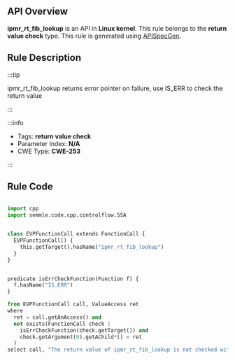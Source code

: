 ---
---


## API Overview
**ipmr_rt_fib_lookup** is an API in **Linux kernel**. This rule belongs to the **return value check** type. This rule is generated using [APISpecGen](../../tools/APISpecGen).
## Rule Description

:::tip

ipmr_rt_fib_lookup returns error pointer on failure, use IS_ERR to check the return value

:::

:::info

- Tags: **return value check**
- Parameter Index: **N/A**
- CWE Type: **CWE-253**

:::

## Rule Code
```python

import cpp
import semmle.code.cpp.controlflow.SSA


class EVPFunctionCall extends FunctionCall {
  EVPFunctionCall() {
    this.getTarget().hasName("ipmr_rt_fib_lookup")
  }
}


predicate isErrCheckFunction(Function f) {
  f.hasName("IS_ERR") 
}

from EVPFunctionCall call, ValueAccess ret
where
  ret = call.getAnAccess() and
  not exists(FunctionCall check |
    isErrCheckFunction(check.getTarget()) and
    check.getArgument(0).getAChild*() = ret
  )
select call, "The return value of ipmr_rt_fib_lookup is not checked with IS_ERR."
    
```